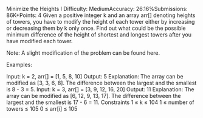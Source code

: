 
Minimize the Heights I
Difficulty: MediumAccuracy: 26.16%Submissions: 86K+Points: 4
Given a positive integer k and an array arr[] denoting heights of towers, you have to modify the height of each tower either by increasing or decreasing them by k only once.
Find out what could be the possible minimum difference of the height of shortest and longest towers after you have modified each tower.

Note: A slight modification of the problem can be found here. 

Examples:

Input: k = 2, arr[] = [1, 5, 8, 10]
Output: 5
Explanation: The array can be modified as [3, 3, 6, 8]. The difference between the largest and the smallest is 8 - 3 = 5.
Input: k = 3, arr[] = [3, 9, 12, 16, 20]
Output: 11
Explanation: The array can be modified as [6, 12, 9, 13, 17]. The difference between the largest and the smallest is 17 - 6 = 11. 
Constraints
1 ≤ k ≤ 104
1 ≤ number of towers ≤ 105
0 ≤ arr[i] ≤ 105